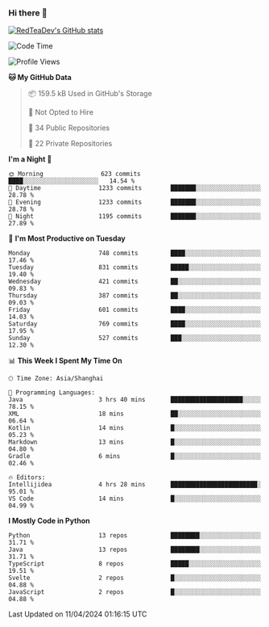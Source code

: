 ### Hi there 👋

<!--
**RedTeaDev/RedTeaDev** is a ✨ _special_ ✨ repository because its `README.md` (this file) appears on your GitHub profile.

Here are some ideas to get you started:

- 🔭 I’m currently working on ...
- 🌱 I’m currently learning ...
- 👯 I’m looking to collaborate on ...
- 🤔 I’m looking for help with ...
- 💬 Ask me about ...
- 📫 How to reach me: ...
- 😄 Pronouns: ...
- ⚡ Fun fact: ...
-->

<!--
[![wakatime](https://wakatime.com/badge/user/6b101ed0-04c0-4490-9283-eb61f2efff96.svg)](https://wakatime.com/@6b101ed0-04c0-4490-9283-eb61f2efff96)
!-->

[![RedTeaDev's GitHub stats](https://github-readme-stats.vercel.app/api?username=RedTeaDev)](https://github.com/anuraghazra/github-readme-stats)
<!--
[![willianrod's wakatime stats](https://github-readme-stats.vercel.app/api/wakatime?username=RedTeaDev)](https://github.com/anuraghazra/github-readme-stats)
!-->
<!--START_SECTION:waka-->
![Code Time](http://img.shields.io/badge/Code%20Time-2%2C141%20hrs%2018%20mins-blue)

![Profile Views](http://img.shields.io/badge/Profile%20Views-3-blue)

**🐱 My GitHub Data** 

> 📦 159.5 kB Used in GitHub's Storage 
 > 
> 🚫 Not Opted to Hire
 > 
> 📜 34 Public Repositories 
 > 
> 🔑 22 Private Repositories 
 > 
**I'm a Night 🦉** 

```text
🌞 Morning                623 commits         ████░░░░░░░░░░░░░░░░░░░░░   14.54 % 
🌆 Daytime                1233 commits        ███████░░░░░░░░░░░░░░░░░░   28.78 % 
🌃 Evening                1233 commits        ███████░░░░░░░░░░░░░░░░░░   28.78 % 
🌙 Night                  1195 commits        ███████░░░░░░░░░░░░░░░░░░   27.89 % 
```
📅 **I'm Most Productive on Tuesday** 

```text
Monday                   748 commits         ████░░░░░░░░░░░░░░░░░░░░░   17.46 % 
Tuesday                  831 commits         █████░░░░░░░░░░░░░░░░░░░░   19.40 % 
Wednesday                421 commits         ██░░░░░░░░░░░░░░░░░░░░░░░   09.83 % 
Thursday                 387 commits         ██░░░░░░░░░░░░░░░░░░░░░░░   09.03 % 
Friday                   601 commits         ████░░░░░░░░░░░░░░░░░░░░░   14.03 % 
Saturday                 769 commits         ████░░░░░░░░░░░░░░░░░░░░░   17.95 % 
Sunday                   527 commits         ███░░░░░░░░░░░░░░░░░░░░░░   12.30 % 
```


📊 **This Week I Spent My Time On** 

```text
🕑︎ Time Zone: Asia/Shanghai

💬 Programming Languages: 
Java                     3 hrs 40 mins       ████████████████████░░░░░   78.15 % 
XML                      18 mins             ██░░░░░░░░░░░░░░░░░░░░░░░   06.64 % 
Kotlin                   14 mins             █░░░░░░░░░░░░░░░░░░░░░░░░   05.23 % 
Markdown                 13 mins             █░░░░░░░░░░░░░░░░░░░░░░░░   04.80 % 
Gradle                   6 mins              █░░░░░░░░░░░░░░░░░░░░░░░░   02.46 % 

🔥 Editors: 
Intellijidea             4 hrs 28 mins       ████████████████████████░   95.01 % 
VS Code                  14 mins             █░░░░░░░░░░░░░░░░░░░░░░░░   04.99 % 
```

**I Mostly Code in Python** 

```text
Python                   13 repos            ████████░░░░░░░░░░░░░░░░░   31.71 % 
Java                     13 repos            ████████░░░░░░░░░░░░░░░░░   31.71 % 
TypeScript               8 repos             █████░░░░░░░░░░░░░░░░░░░░   19.51 % 
Svelte                   2 repos             █░░░░░░░░░░░░░░░░░░░░░░░░   04.88 % 
JavaScript               2 repos             █░░░░░░░░░░░░░░░░░░░░░░░░   04.88 % 
```




 Last Updated on 11/04/2024 01:16:15 UTC
<!--END_SECTION:waka-->


